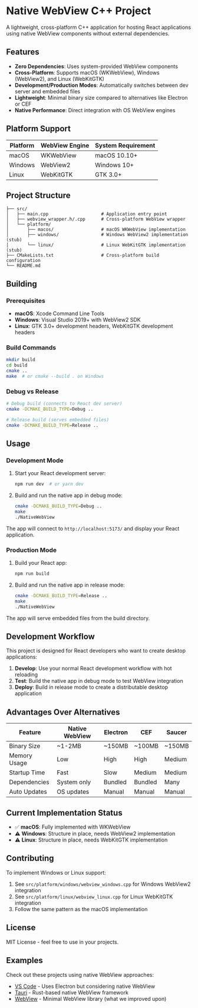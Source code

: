 # Native WebView C++ Project

A lightweight, cross-platform C++ application for hosting React applications using native WebView components without external dependencies.

## Features

- **Zero Dependencies**: Uses system-provided WebView components
- **Cross-Platform**: Supports macOS (WKWebView), Windows (WebView2), and Linux (WebKitGTK)
- **Development/Production Modes**: Automatically switches between dev server and embedded files
- **Lightweight**: Minimal binary size compared to alternatives like Electron or CEF
- **Native Performance**: Direct integration with OS WebView engines

## Platform Support

| Platform | WebView Engine | System Requirement |
|----------|----------------|-------------------|
| macOS    | WKWebView      | macOS 10.10+     |
| Windows  | WebView2       | Windows 10+       |
| Linux    | WebKitGTK      | GTK 3.0+         |

## Project Structure

```
├── src/
│   ├── main.cpp                    # Application entry point
│   ├── webview_wrapper.h/.cpp      # Cross-platform WebView wrapper
│   └── platform/
│       ├── macos/                  # macOS WKWebView implementation
│       ├── windows/                # Windows WebView2 implementation (stub)
│       └── linux/                  # Linux WebKitGTK implementation (stub)
├── CMakeLists.txt                  # Cross-platform build configuration
└── README.md
```

## Building

### Prerequisites

- **macOS**: Xcode Command Line Tools
- **Windows**: Visual Studio 2019+ with WebView2 SDK
- **Linux**: GTK 3.0+ development headers, WebKitGTK development headers

### Build Commands

```bash
mkdir build
cd build
cmake ..
make  # or cmake --build . on Windows
```

### Debug vs Release

```bash
# Debug build (connects to React dev server)
cmake -DCMAKE_BUILD_TYPE=Debug ..

# Release build (serves embedded files)
cmake -DCMAKE_BUILD_TYPE=Release ..
```

## Usage

### Development Mode

1. Start your React development server:
   ```bash
   npm run dev  # or yarn dev
   ```

2. Build and run the native app in debug mode:
   ```bash
   cmake -DCMAKE_BUILD_TYPE=Debug ..
   make
   ./NativeWebView
   ```

The app will connect to `http://localhost:5173/` and display your React application.

### Production Mode

1. Build your React app:
   ```bash
   npm run build
   ```

2. Build and run the native app in release mode:
   ```bash
   cmake -DCMAKE_BUILD_TYPE=Release ..
   make
   ./NativeWebView
   ```

The app will serve embedded files from the build directory.

## Development Workflow

This project is designed for React developers who want to create desktop applications:

1. **Develop**: Use your normal React development workflow with hot reloading
2. **Test**: Build the native app in debug mode to test WebView integration
3. **Deploy**: Build in release mode to create a distributable desktop application

## Advantages Over Alternatives

| Feature | Native WebView | Electron | CEF | Saucer |
|---------|---------------|----------|-----|---------|
| Binary Size | ~1-2MB | ~150MB | ~100MB | ~150MB |
| Memory Usage | Low | High | High | Medium |
| Startup Time | Fast | Slow | Medium | Medium |
| Dependencies | System only | Bundled | Bundled | Many |
| Auto Updates | OS updates | Manual | Manual | Manual |

## Current Implementation Status

- ✅ **macOS**: Fully implemented with WKWebView
- ⚠️ **Windows**: Structure in place, needs WebView2 implementation
- ⚠️ **Linux**: Structure in place, needs WebKitGTK implementation

## Contributing

To implement Windows or Linux support:

1. See `src/platform/windows/webview_windows.cpp` for Windows WebView2 integration
2. See `src/platform/linux/webview_linux.cpp` for Linux WebKitGTK integration
3. Follow the same pattern as the macOS implementation

## License

MIT License - feel free to use in your projects.

## Examples

Check out these projects using native WebView approaches:
- [VS Code](https://github.com/microsoft/vscode) - Uses Electron but considering native WebView
- [Tauri](https://github.com/tauri-apps/tauri) - Rust-based native WebView framework
- [WebView](https://github.com/webview/webview) - Minimal WebView library (what we improved upon)
